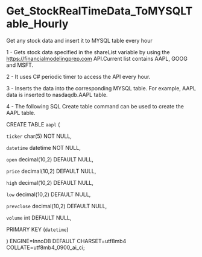# Get_StockRealTimeData_ToMYSQLTable_Hourly
Get any stock data and insert it to MYSQL table every hour 
 
1 - Gets stock data specified in the shareList variable by using the https://financialmodelingprep.com API.Current list contains AAPL, GOOG and MSFT.

2 - It uses C# periodic timer to access the API every hour.

3 - Inserts the data into the corresponding MYSQL table. For example, AAPL data is inserted to nasdaqdb.AAPL table. 

4 - The following SQL Create table command can be used to create the AAPL table. 

CREATE TABLE `aapl` (

  `ticker` char(5) NOT NULL,
  
  `datetime` datetime NOT NULL,
  
  `open` decimal(10,2) DEFAULT NULL,
  
  `price` decimal(10,2) DEFAULT NULL,
  
  `high` decimal(10,2) DEFAULT NULL,
  
  `low` decimal(10,2) DEFAULT NULL,
  
  `prevclose` decimal(10,2) DEFAULT NULL,
  
  `volume` int DEFAULT NULL,
  
  PRIMARY KEY (`datetime`)
  
) ENGINE=InnoDB DEFAULT CHARSET=utf8mb4 COLLATE=utf8mb4_0900_ai_ci;
